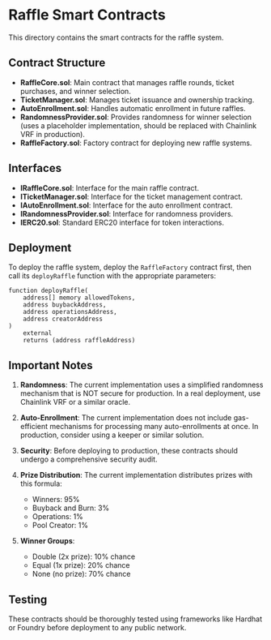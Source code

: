 
# Raffle Smart Contracts

This directory contains the smart contracts for the raffle system.

## Contract Structure

- **RaffleCore.sol**: Main contract that manages raffle rounds, ticket purchases, and winner selection.
- **TicketManager.sol**: Manages ticket issuance and ownership tracking.
- **AutoEnrollment.sol**: Handles automatic enrollment in future raffles.
- **RandomnessProvider.sol**: Provides randomness for winner selection (uses a placeholder implementation, should be replaced with Chainlink VRF in production).
- **RaffleFactory.sol**: Factory contract for deploying new raffle systems.

## Interfaces

- **IRaffleCore.sol**: Interface for the main raffle contract.
- **ITicketManager.sol**: Interface for the ticket management contract.
- **IAutoEnrollment.sol**: Interface for the auto enrollment contract.
- **IRandomnessProvider.sol**: Interface for randomness providers.
- **IERC20.sol**: Standard ERC20 interface for token interactions.

## Deployment

To deploy the raffle system, deploy the `RaffleFactory` contract first, then call its `deployRaffle` function with the appropriate parameters:

```solidity
function deployRaffle(
    address[] memory allowedTokens,
    address buybackAddress,
    address operationsAddress,
    address creatorAddress
) 
    external 
    returns (address raffleAddress)
```

## Important Notes

1. **Randomness**: The current implementation uses a simplified randomness mechanism that is NOT secure for production. In a real deployment, use Chainlink VRF or a similar oracle.

2. **Auto-Enrollment**: The current implementation does not include gas-efficient mechanisms for processing many auto-enrollments at once. In production, consider using a keeper or similar solution.

3. **Security**: Before deploying to production, these contracts should undergo a comprehensive security audit.

4. **Prize Distribution**: The current implementation distributes prizes with this formula:
   - Winners: 95%
   - Buyback and Burn: 3%
   - Operations: 1%
   - Pool Creator: 1%

5. **Winner Groups**:
   - Double (2x prize): 10% chance
   - Equal (1x prize): 20% chance
   - None (no prize): 70% chance

## Testing

These contracts should be thoroughly tested using frameworks like Hardhat or Foundry before deployment to any public network.
